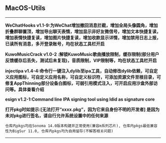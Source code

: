 ## MacOS-Utils

---

**WeChatHooks v1.1-9:为WeChat增加撤回消息拦截，增加全局头像圆角，增加折叠群聊置顶，增加导出聊天表情，增加显示非好友微信号，增加文本快捷复读，增加表情快捷复读，增加图片快捷复读，增加收款显示详情，增加禁用日志上报，已读所有消息，多开登录账号，均在状态工具栏开启**

**KuwoMusicCrack v1.0-2 :解锁KuwoMusic歌曲播放限制，缓存限制(部分用户反馈缓存后丢失，测试后未复现)，音质限制，VIP限制等，均在状态工具栏开启**

**injectipa v1.4-4:命令行一键注入dylib至ipa工具，自动修改dylib依赖，可自定义应用图标，可自定义应用名称，可自定义标识符，可添加资源文件至根目录，可修复AppThinning部分设备白图标，可弱引用模式注入，可开启应用沙盒外部访问等。具体查看介绍**

**esign v1.2-1:Command line IPA signing tool using ldid as signature core**

**打开pkg时如提示:[无法打开“xxxx.pkg”，因为它来自身份不明的开发者] 是因为未对pkg进行签名，请自行允许系统设置中的任何来源**

` 仓库内pkgs均在Sonoma 14.0版本构建并正常使用(兼容m系列芯片), 仓库内pkgs最低兼容性为BigSur 11.0, 仓库内pkgs均为自用留存(不解答相关问题)
`

---
